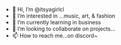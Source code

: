- 👋 Hi, I’m @itsyagirlcl
- 👀 I’m interested in ...music, art, & fashion
- 🌱 I’m currently learning in business 
- 💞️ I’m looking to collaborate on projects...
- 📫 How to reach me...on discord~

<!---
itsyagirlcl/itsyagirlcl is a ✨ special ✨ repository because its `README.md` (this file) appears on your GitHub profile.
You can click the Preview link to take a look at your changes.
--->
